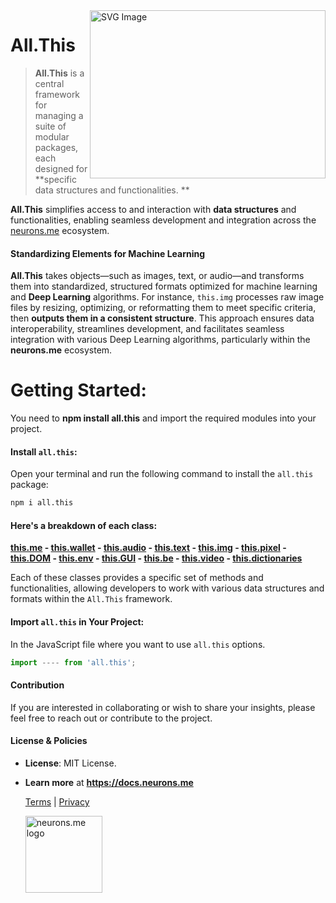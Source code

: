 <img src="https://docs.neurons.me/media/all.this.png" alt="SVG Image" width="377" height="269" align="right">

# All.This
> **All.This** is a central framework for managing a suite of modular packages, each designed for **specific data structures and functionalities. **

**All.This** simplifies access to and interaction with **data structures** and functionalities, enabling seamless development and integration across the [neurons.me](https://neurons.me) ecosystem.

#### **Standardizing Elements for Machine Learning**

**All.This** takes objects—such as images, text, or audio—and transforms them into standardized, structured formats optimized for machine learning and **Deep Learning** algorithms. For instance, `this.img` processes raw image files by resizing, optimizing, or reformatting them to meet specific criteria, then **outputs them in a consistent structure**. This approach ensures data interoperability, streamlines development, and facilitates seamless integration with various Deep Learning algorithms, particularly within the **neurons.me** ecosystem.

# Getting Started:
You need to **npm install all.this** and import the required modules into your project. 

#### **Install `all.this`:**
Open your terminal and run the following command to install the `all.this` package:

```bash
npm i all.this
```

#### Here's a breakdown of each class:

**[this.me](https://docs.neurons.me/this.me/index.html)  - [this.wallet](https://docs.neurons.me/this.wallet/index.html) - [this.audio](https://docs.neurons.me/this.audio/index.html) - [this.text](https://docs.neurons.me/this.text/index.html)  - [this.img](https://docs.neurons.me/this.img/index.html) - [this.pixel](https://docs.neurons.me/this.pixel/index.html) - [this.DOM](https://docs.neurons.me/this.DOM/index.html) - [this.env](https://docs.neurons.me/this.env/index.html) - [this.GUI](https://docs.neurons.me/this.GUI/index.html) - [this.be](https://docs.neurons.me/this.be/index.html) - [this.video](https://docs.neurons.me/this.video/index.html) - [this.dictionaries](https://docs.neurons.me/this.dictionaries/index.html)** 

Each of these classes provides a specific set of methods and functionalities, allowing developers to work with various data structures and formats within the `All.This` framework.

#### **Import `all.this` in Your Project:**
In the JavaScript file where you want to use `all.this` options.

```js
import ---- from 'all.this';
```

#### Contribution
If you are interested in collaborating or wish to share your insights, please feel free to reach out or contribute to the project.

#### License & Policies
- **License**: MIT License.
- **Learn more** at **https://docs.neurons.me**

  [Terms](https://docs.neurons.me/terms-and-conditions) | [Privacy](https://docs.neurons.me/privacy-policy)

  <img src="https://docs.neurons.me/neurons.me.webp" alt="neurons.me logo" width="123" height="123">





